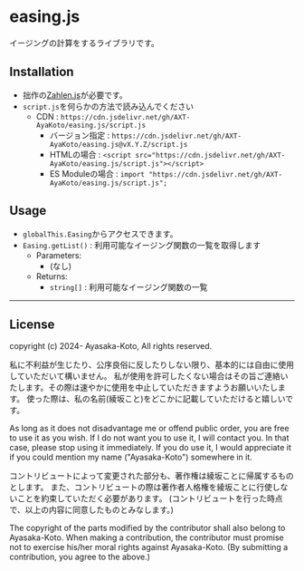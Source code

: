 # easing.js

イージングの計算をするライブラリです。

## Installation

- 拙作の[Zahlen.js](https://github.com/AXT-AyaKoto/Zahlen.js)が必要です。
- `script.js`を何らかの方法で読み込んでください
    - CDN : `https://cdn.jsdelivr.net/gh/AXT-AyaKoto/easing.js/script.js`
        - バージョン指定 : `https://cdn.jsdelivr.net/gh/AXT-AyaKoto/easing.js@vX.Y.Z/script.js` 
        - HTMLの場合 : `<script src="https://cdn.jsdelivr.net/gh/AXT-AyaKoto/easing.js/script.js"></script>`
        - ES Moduleの場合 : `import "https://cdn.jsdelivr.net/gh/AXT-AyaKoto/easing.js/script.js";`

## Usage

- `globalThis.Easing`からアクセスできます。
- `Easing.getList()` : 利用可能なイージング関数の一覧を取得します
    - Parameters:
        - (なし)
    - Returns:
        - `string[]` : 利用可能なイージング関数の一覧


---

## License

copyright (c) 2024- Ayasaka-Koto, All rights reserved.

私に不利益が生じたり、公序良俗に反したりしない限り、基本的には自由に使用していただいて構いません。
私が使用を許可したくない場合はその旨ご連絡いたします。その際は速やかに使用を中止していただきますようお願いいたします。
使った際は、私の名前(綾坂こと)をどこかに記載していただけると嬉しいです。

As long as it does not disadvantage me or offend public order, you are free to use it as you wish.
If I do not want you to use it, I will contact you. In that case, please stop using it immediately.
If you do use it, I would appreciate it if you could mention my name ("Ayasaka-Koto") somewhere in it.

コントリビュートによって変更された部分も、著作権は綾坂ことに帰属するものとします。
また、コントリビュートの際は著作者人格権を綾坂ことに行使しないことを約束していただく必要があります。
(コントリビュートを行った時点で、以上の内容に同意したものとみなします。)

The copyright of the parts modified by the contributor shall also belong to Ayasaka-Koto.
When making a contribution, the contributor must promise not to exercise his/her moral rights against Ayasaka-Koto.
(By submitting a contribution, you agree to the above.)
